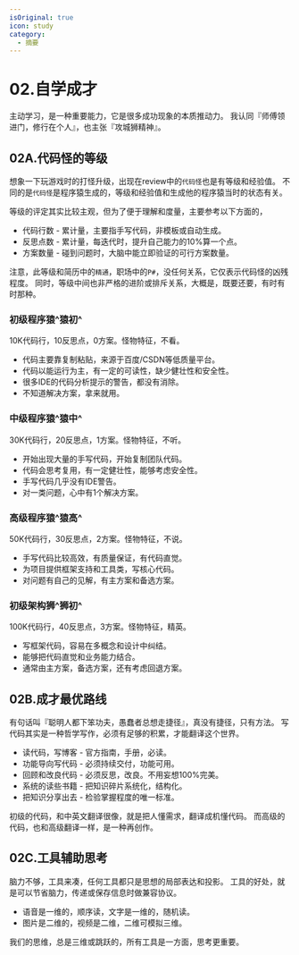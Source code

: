 ```yaml
---
isOriginal: true
icon: study
category:
  - 摘要
---
```


# 02.自学成才

主动学习，是一种重要能力，它是很多成功现象的本质推动力。
我认同『师傅领进门，修行在个人』，也主张『攻城狮精神』。

## 02A.代码怪的等级

想象一下玩游戏时的打怪升级，出现在review中的`代码怪`也是有等级和经验值。
不同的是`代码怪`是程序猿生成的，等级和经验值和生成他的程序猿当时的状态有关。

等级的评定其实比较主观，但为了便于理解和度量，主要参考以下方面的，

* 代码行数 - 累计量，主要指手写代码，非模板或自动生成。
* 反思点数 - 累计量，每迭代时，提升自己能力的10%算一个点。
* 方案数量 - 碰到问题时，大脑中能立即验证的可行方案数量。

注意，此等级和简历中的`精通`，职场中的`P#`，没任何关系，它仅表示代码怪的凶残程度。
同时，等级中间也非严格的进阶或排斥关系，大概是，既要还要，有时有时那种。

### 初级程序猿^猿初^

10K代码行，10反思点，0方案。怪物特征，不看。

* 代码主要靠复制粘贴，来源于百度/CSDN等低质量平台。
* 代码以能运行为主，有一定的可读性，缺少健壮性和安全性。
* 很多IDE的代码分析提示的警告，都没有消除。
* 不知道解决方案，拿来就用。

### 中级程序猿^猿中^

30K代码行，20反思点，1方案。怪物特征，不听。

* 开始出现大量的手写代码，开始复制团队代码。
* 代码会思考复用，有一定健壮性，能够考虑安全性。
* 手写代码几乎没有IDE警告。
* 对一类问题，心中有1个解决方案。

### 高级程序猿^猿高^

50K代码行，30反思点，2方案。怪物特征，不说。

* 手写代码比较高效，有质量保证，有代码直觉。
* 为项目提供框架支持和工具类，写核心代码。
* 对问题有自己的见解，有主方案和备选方案。

### 初级架构狮^狮初^

100K代码行，40反思点，3方案。怪物特征，精英。

* 写框架代码，容易在多概念和设计中纠结。
* 能够把代码直觉和业务能力结合。
* 通常由主方案，备选方案，还有考虑回退方案。

## 02B.成才最优路线

有句话叫『聪明人都下笨功夫，愚蠢者总想走捷径』，真没有捷径，只有方法。
写代码其实是一种哲学写作，必须有足够的积累，才能翻译这个世界。

* 读代码，写博客 - 官方指南，手册，必读。
* 功能导向写代码 - 必须持续交付，功能可用。
* 回顾和改良代码 - 必须反思，改良。不用妄想100%完美。
* 系统的读些书籍 - 把知识碎片系统化，结构化。
* 把知识分享出去 - 检验掌握程度的唯一标准。

初级的代码，和中英文翻译很像，就是把人懂需求，翻译成机懂代码。
而高级的代码，也和高级翻译一样，是一种再创作。

## 02C.工具辅助思考

脑力不够，工具来凑，任何工具都只是思想的局部表达和投影。
工具的好处，就是可以节省脑力，传递或保存信息时做兼容协议。

* 语音是一维的，顺序读，文字是一维的，随机读。
* 图片是二维的，视频是二维，二维可模拟三维。

我们的思维，总是三维或跳跃的，所有工具是一方面，思考更重要。
